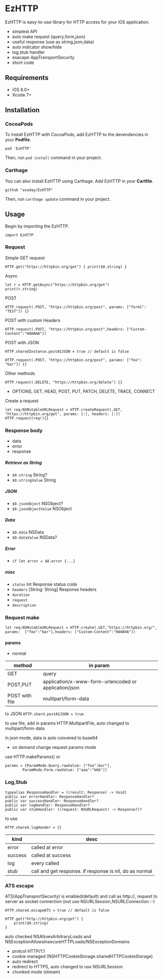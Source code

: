 
# EzHTTP

EzHTTP is easy-to-use library for HTTP access for your iOS application. 

- simplest API
- auto make request (query,form,json)
- useful response (use as string,json,data)
- auto indicator show/hide
- log,stub handler
- esacape AppTransportSecurity
- short code

## Requirements

- iOS 8.0+
- Xcode 7+

## Installation

### CocoaPods

To install EzHTTP with CocoaPods, add EzHTTP to the devendencies in your __Podfile__.

	pod 'EzHTTP'

Then, run `pod install` command in your project. 

### Carthage

You can also install EzHTTP using Carthage. Add EzHTTP in your __Cartfile__. 

	github "asaday/EzHTTP"

Then, run `carthage update` command in your project.

## Usage

Begin by importing the EzHTTP.

	import EzHTTP

### Request

Simple GET request

	HTTP.get("https://httpbin.org/get") { print($0.string) }

Async

	let r = HTTP.getAsync("https://httpbin.org/get")
	print(r.string)

POST 

	HTTP.request(.POST, "https://httpbin.org/post", params: ["form1": "TEST"]) {}

POST with custom Headers

	HTTP.request(.POST, "https://httpbin.org/post",headers: ["Custom-Content":"HAHAHA"])

POST with JSON

	HTTP.sharedInstance.postASJSON = true // default is false

	HTTP.request(.POST, "https://httpbin.org/post", params: ["foo": "bar"]) {}

Other methods

	HTTP.request(.DELETE, "https://httpbin.org/delete") {}

- OPTIONS, GET, HEAD, POST, PUT, PATCH, DELETE, TRACE, CONNECT

Create a request

	let req:NSMutableURLRequest = HTTP.createRequest(.GET, "https://httpbin.org/get", params: [:], headers: [:])
	HTTP.request(req!){}


### Response body

- data
- error
- response


##### Retrieve as String

- `$0.string` String?
- `$0.stringValue` String

##### JSON

- `$0.jsonObject` NSObject?
- `$0.jsonObjectValue` NSObject


##### Data

- `$0.data` NSData
- `$0.dataValue` NSData?

##### Error

- `if let error = $0.error {...}`

##### misc

- `status` Int Response status code
- `headers` [String: String] Response headers 
- `duration`
- `request`
- `description`

### Request make

	let req:NSMutableURLRequest = HTTP.create(.GET,"https://httpbin.org/", params: 	["foo":"bar"],headers: ["Custom-Content":"HAHAHA"])

#### params

- normal

method | in param
---|---
GET| query
POST,PUT | application/x-www-form-urlencoded or application/json
POST with file | multipart/form-data

to JSON `HTTP.shard.postASJSON = true`

to use file, add in params HTTP.MultipartFile, auto changed to multipart/form-data

in json mode, data is auto convered to base64

- on demand change request params mode

use HTTP.makeParams() or

	params = [ParamMode.Query.rawValue: ["foo":bar"],
			ParamMode.Form.rawValue: ["aaa":"bbb"]]


### Log,Stub

	typealias ResponseHandler = ((result: Response) -> Void)
	public var errorHandler: ResponseHandler?
	public var successHandler: ResponseHandler?
	public var logHandler: ResponseHandler?
	public var stubHandler: ((request: NSURLRequest) -> Response?)?

to use 

	HTTP.shared.logHander = {}
	
kind|desc
---|---
error | called at error
success | called at success
log | every called
stub | call and get response. if response is nil, do as normal 


### ATS escape

ATS(AppTransportSecurity) is enabled(default) and call as http://, request to server as socket connection (not use NSURLSession,NSURLConnection :-)

	HTTP.shared.escapeATS = true // default is false

	HTTP.get("http://httpbin.org/get") {
		print($0.string)
	}

auto checked NSAllowsArbitraryLoads and NSExceptionAllowsInsecureHTTPLoads/NSExceptionDomains

- protcol HTTP/1.1 
- cookie managed (NSHTTPCookieStorage.sharedHTTPCookieStorage)
- auto redirect
- redirect to HTTPS, auto changed to use NSURLSession
- chunked mode (stream)
